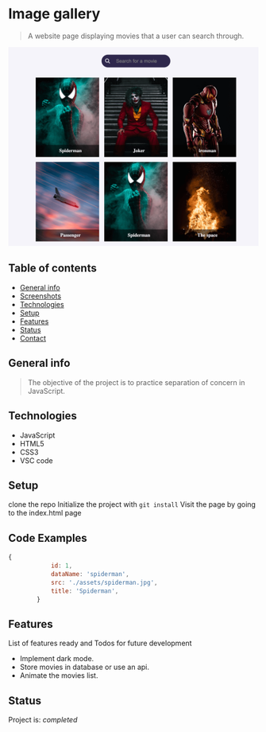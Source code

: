 # Image gallery

> A website page displaying movies that a user can search through.

![Movie Database](assets/movies-screenshot.png)

## Table of contents

- [General info](#general-info)
- [Screenshots](#screenshots)
- [Technologies](#technologies)
- [Setup](#setup)
- [Features](#features)
- [Status](#status)
- [Contact](#contact)

## General info

> The objective of the project is to practice separation of concern in
> JavaScript.

## Technologies

- JavaScript
- HTML5
- CSS3
- VSC code

## Setup

clone the repo 
Initialize the project with `git install`
Visit the page by going to the index.html page

## Code Examples

```js
{
            id: 1,
            dataName: 'spiderman',
            src: './assets/spiderman.jpg',
            title: 'Spiderman',
        }
```

## Features

List of features ready and Todos for future development

- Implement dark mode.
- Store movies in database or use an api.
- Animate the movies list.

## Status

Project is: _completed_

